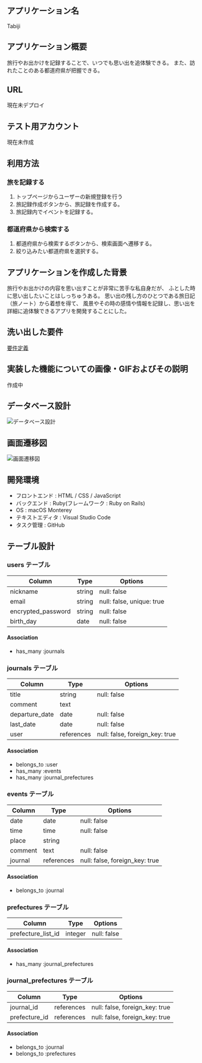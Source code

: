## アプリケーション名
Tabiji


## アプリケーション概要
旅行やお出かけを記録することで、いつでも思い出を追体験できる。
また、訪れたことのある都道府県が把握できる。


## URL
現在未デプロイ


## テスト用アカウント
現在未作成


## 利用方法

### 旅を記録する
1. トップページからユーザーの新規登録を行う
2. 旅記録作成ボタンから、旅記録を作成する。
3. 旅記録内でイベントを記録する。

### 都道府県から検索する
1. 都道府県から検索するボタンから、検索画面へ遷移する。
2. 絞り込みたい都道府県を選択する。


## アプリケーションを作成した背景
旅行やお出かけの内容を思い出すことが非常に苦手な私自身だが、
ふとした時に思い出したいことはしっちゅうある。
思い出の残し方のひとつである旅日記（旅ノート）から着想を得て、
風景やその時の感情や情報を記録し、思い出を詳細に追体験できるアプリを開発することにした。


## 洗い出した要件
[要件定義](https://docs.google.com/spreadsheets/d/1Nt_oTZjbJhjCJhJgJy95sNSNmPCBRCZ3gqaM6OXD9dE/edit?usp=sharing)


## 実装した機能についての画像・GIFおよびその説明
作成中


## データベース設計
![データベース設計](https://i.gyazo.com/fdfc2ecebb5363349bde6f80377320b5.png)


## 画面遷移図
![画面遷移図](https://i.gyazo.com/858716b25f5131d37d98e7250241b16a.png)


## 開発環境
* フロントエンド : HTML / CSS / JavaScript
* バックエンド : Ruby(フレームワーク : Ruby on Rails)
* OS : macOS Monterey
* テキストエディタ : Visual Studio Code
* タスク管理 : GitHub







## テーブル設計

### users テーブル
| Column             | Type   | Options                   |
| ------------------ | ------ | ------------------------- |
| nickname           | string | null: false               |
| email              | string | null: false, unique: true |
| encrypted_password | string | null: false               |
| birth_day          | date   | null: false               |

#### Association
- has_many  :journals


### journals テーブル
| Column             | Type       | Options                        |
| ------------------ | ---------- | ------------------------------ |
| title              | string     | null: false                    |
| comment            | text       |                                |
| departure_date     | date       | null: false                    |
| last_date          | date       | null: false                    |
| user               | references | null: false, foreign_key: true |

#### Association
- belongs_to  :user
- has_many    :events
- has_many    :journal_prefectures


### events テーブル
| Column  | Type       | Options                        |
| ------- | ---------- | ------------------------------ |
| date    | date       | null: false                    |
| time    | time       | null: false                    |
| place   | string     |                                |
| comment | text       | null: false                    |
| journal | references | null: false, foreign_key: true |

#### Association
- belongs_to  :journal


### prefectures テーブル
| Column             | Type    | Options     |
| ------------------ | ------- | ----------- |
| prefecture_list_id | integer | null: false |

#### Association
- has_many    :journal_prefectures


### journal_prefectures テーブル
| Column        | Type       | Options                        |
| ------------- | ---------- | ------------------------------ |
| journal_id    | references | null: false, foreign_key: true |
| prefecture_id | references | null: false, foreign_key: true |

#### Association
- belongs_to  :journal
- belongs_to  :prefectures
